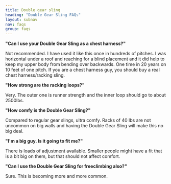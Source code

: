 ```yaml
---
title: Double gear sling
heading: "Double Gear Sling FAQs"
layout: subnav
nav: faqs
group: faqs
---
```



**"Can I use your Double Gear Sling as a chest harness?"**

Not recommended. I have used it like this once in hundreds of pitches. I was horizontal under a roof and reaching for a blind placement and it did help to keep my upper body from bending over backwards. One time in 20 years on 10 feet of one pitch. If you are a chest harness guy, you should buy a real chest harness/racking sling.


**"How strong are the racking loops?"**

Very. The outer one is runner strength and the inner loop should go to about 2500lbs.


**"How comfy is the Double Gear Sling?"**

Compared to regular gear slings, ultra comfy. Racks of 40 lbs are not uncommon on big walls and having the Double Gear Sling will make this no big deal.


**"I'm a big guy. Is it going to fit me?"**

There is loads of adjustment available. Smaller people might have a fit that is a bit big on them, but that should not affect comfort.


**"Can I use the Double Gear Sling for freeclimbing also?"**

Sure. This is becoming more and more common.
